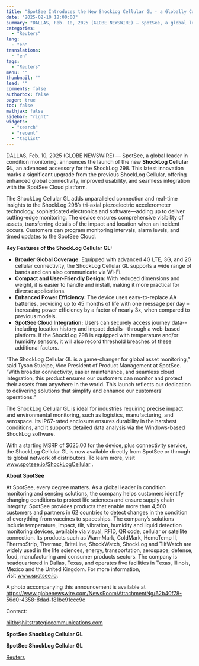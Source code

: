 ```yaml
---
title: "SpotSee Introduces the New ShockLog Cellular GL - a Globally Connected Solution for Impact Monitoring and Tracking"
date: "2025-02-10 18:00:00"
summary: "DALLAS, Feb. 10, 2025 (GLOBE NEWSWIRE) — SpotSee, a global leader in condition monitoring, announces the launch of the new ShockLog Cellular GL, an advanced accessory for the ShockLog 298. This latest innovation marks a significant upgrade from the previous ShockLog Cellular, offering enhanced global connectivity, improved usability, and seamless..."
categories:
  - "Reuters"
lang:
  - "en"
translations:
  - "en"
tags:
  - "Reuters"
menu: ""
thumbnail: ""
lead: ""
comments: false
authorbox: false
pager: true
toc: false
mathjax: false
sidebar: "right"
widgets:
  - "search"
  - "recent"
  - "taglist"
---
```


DALLAS, Feb. 10, 2025 (GLOBE NEWSWIRE) — SpotSee, a global leader in condition monitoring, announces the launch of the new **ShockLog Cellular GL**, an advanced accessory for the ShockLog 298. This latest innovation marks a significant upgrade from the previous ShockLog Cellular, offering enhanced global connectivity, improved usability, and seamless integration with the SpotSee Cloud platform.

The ShockLog Cellular GL adds unparalleled connection and real-time insights to the ShockLog 298’s tri-axial piezoelectric accelerometer technology, sophisticated electronics and software—adding up to deliver cutting-edge monitoring. The device ensures comprehensive visibility of assets, transferring details of the impact and location when an incident occurs. Customers can program monitoring intervals, alarm levels, and timed updates to the SpotSee Cloud.

**Key Features of the ShockLog Cellular GL:**

* **Broader Global Coverage:** Equipped with advanced 4G LTE, 3G, and 2G cellular connectivity, the ShockLog Cellular GL supports a wide range of bands and can also communicate via Wi-Fi.
* **Compact and User-Friendly Design:** With reduced dimensions and weight, it is easier to handle and install, making it more practical for diverse applications.
* **Enhanced Power Efficiency:** The device uses easy-to-replace AA batteries, providing up to 45 months of life with one message per day – increasing power efficiency by a factor of nearly 3x, when compared to previous models.
* **SpotSee Cloud Integration:** Users can securely access journey data--including location history and impact details--through a web-based platform. If the ShockLog 298 is equipped with temperature and/or humidity sensors, it will also record threshold breaches of these additional factors.

“The ShockLog Cellular GL is a game-changer for global asset monitoring,” said Tyson Stuelpe, Vice President of Product Management at SpotSee. “With broader connectivity, easier maintenance, and seamless cloud integration, this product ensures our customers can monitor and protect their assets from anywhere in the world. This launch reflects our dedication to delivering solutions that simplify and enhance our customers’ operations.”

The ShockLog Cellular GL is ideal for industries requiring precise impact and environmental monitoring, such as logistics, manufacturing, and aerospace. Its IP67-rated enclosure ensures durability in the harshest conditions, and it supports detailed data analysis via the Windows-based ShockLog software.

With a starting MSRP of $625.00 for the device, plus connectivity service, the ShockLog Cellular GL is now available directly from SpotSee or through its global network of distributors. To learn more, visit www.spotsee.io/ShockLogCellular .

**About SpotSee** 

At SpotSee, every degree matters. As a global leader in condition monitoring and sensing solutions, the company helps customers identify changing conditions to protect life sciences and ensure supply chain integrity. SpotSee provides products that enable more than 4,500 customers and partners in 62 countries to detect changes in the condition of everything from vaccines to spaceships. The company’s solutions include temperature, impact, tilt, vibration, humidity and liquid detection monitoring devices, available via visual, RFID, QR code, cellular or satellite connection. Its products such as WarmMark, ColdMark, HemoTemp II, ThermoStrip, Thermax, BriteLine, ShockWatch, ShockLog and TiltWatch are widely used in the life sciences, energy, transportation, aerospace, defense, food, manufacturing and consumer products sectors. The company is headquartered in Dallas, Texas, and operates five facilities in Texas, Illinois, Mexico and the United Kingdom. For more information, visit www.spotsee.io.

A photo accompanying this announcement is available at https://www.globenewswire.com/NewsRoom/AttachmentNg/62b40f78-56d0-4358-8dad-f81be91ccc9c

Contact:

hiltb@hiltstrategiccommunications.com

**SpotSee ShockLog Cellular GL**

**SpotSee ShockLog Cellular GL**

[Reuters](https://www.tradingview.com/news/reuters.com,2025-02-10:newsml_GNX2PrcxK:0-spotsee-introduces-the-new-shocklog-cellular-gl-a-globally-connected-solution-for-impact-monitoring-and-tracking/)
